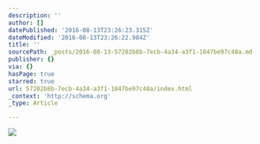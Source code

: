 ```yaml
---
description: ''
author: []
datePublished: '2016-08-13T23:26:23.315Z'
dateModified: '2016-08-13T23:26:22.984Z'
title: ''
sourcePath: _posts/2016-08-13-57202b8b-7ecb-4a34-a3f1-1847be97c48a.md
publisher: {}
via: {}
hasPage: true
starred: true
url: 57202b8b-7ecb-4a34-a3f1-1847be97c48a/index.html
_context: 'http://schema.org'
_type: Article

---
```

![](https://the-grid-user-content.s3-us-west-2.amazonaws.com/060c73df-bfc4-491a-bf0a-af0548503d6d.jpg)